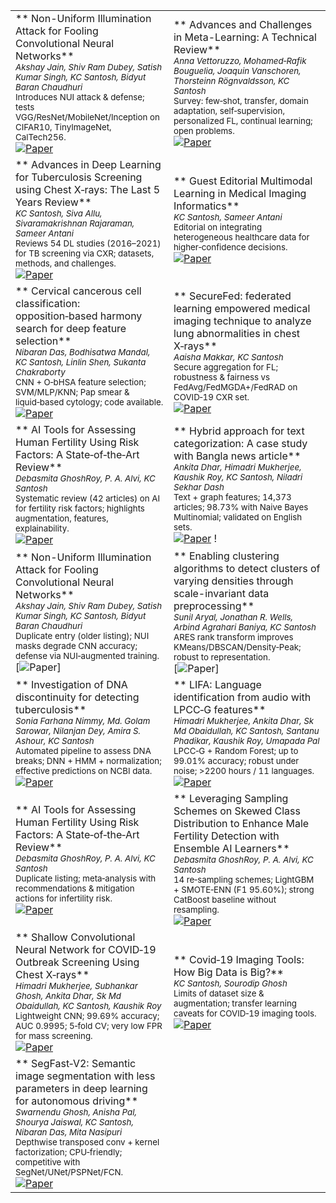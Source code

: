 |                                                                                                                                                                                                                                                                                                                                                                                                                                                                                                                                                                 |                                                                                                                                                                                                                                                                                                                                                                                                                                                                                                                                                  |
| --------------------------------------------------------------------------------------------------------------------------------------------------------------------------------------------------------------------------------------------------------------------------------------------------------------------------------------------------------------------------------------------------------------------------------------------------------------------------------------------------------------------------------------------------------------- | ------------------------------------------------------------------------------------------------------------------------------------------------------------------------------------------------------------------------------------------------------------------------------------------------------------------------------------------------------------------------------------------------------------------------------------------------------------------------------------------------------------------------------------------------ |
| ** Non-Uniform Illumination Attack for Fooling Convolutional Neural Networks**<br><sub><em>Akshay Jain, Shiv Ram Dubey, Satish Kumar Singh, KC Santosh, Bidyut Baran Chaudhuri</em></sub><br><sub>Introduces NUI attack & defense; tests VGG/ResNet/MobileNet/Inception on CIFAR10, TinyImageNet, CalTech256.</sub><br>[![Paper](https://img.shields.io/badge/Paper-code-0969DA?style=for-the-badge)](https://www.ai-research-lab.org/paper/67db27caa299b9e333775f2e)        | ** Advances and Challenges in Meta-Learning: A Technical Review**<br><sub><em>Anna Vettoruzzo, Mohamed‑Rafik Bouguelia, Joaquin Vanschoren, Thorsteinn Rögnvaldsson, KC Santosh</em></sub><br><sub>Survey: few‑shot, transfer, domain adaptation, self‑supervision, personalized FL, continual learning; open problems.</sub><br>[![Paper](https://img.shields.io/badge/Paper-code-0969DA?style=for-the-badge)](https://www.ai-research-lab.org/publication)  |
| ** Advances in Deep Learning for Tuberculosis Screening using Chest X‑rays: The Last 5 Years Review**<br><sub><em>KC Santosh, Siva Allu, Sivaramakrishnan Rajaraman, Sameer Antani</em></sub><br><sub>Reviews 54 DL studies (2016–2021) for TB screening via CXR; datasets, methods, and challenges.</sub><br>[![Paper](https://img.shields.io/badge/Paper-code-0969DA?style=for-the-badge)](https://www.ai-research-lab.org/publication)                                   | ** Guest Editorial Multimodal Learning in Medical Imaging Informatics**<br><sub><em>KC Santosh, Sameer Antani</em></sub><br><sub>Editorial on integrating heterogeneous healthcare data for higher‑confidence decisions.</sub><br>[![Paper](https://img.shields.io/badge/Paper-Read-0969DA?style=for-the-badge)](https://www.ai-research-lab.org/publication)                                                                                                 |
| ** Cervical cancerous cell classification: opposition‑based harmony search for deep feature selection**<br><sub><em>Nibaran Das, Bodhisatwa Mandal, KC Santosh, Linlin Shen, Sukanta Chakraborty</em></sub><br><sub>CNN + O‑bHSA feature selection; SVM/MLP/KNN; Pap smear & liquid‑based cytology; code available.</sub><br>[![Paper](https://img.shields.io/badge/Paper-Read-0969DA?style=for-the-badge)](https://www.ai-research-lab.org/publication)                  | ** SecureFed: federated learning empowered medical imaging technique to analyze lung abnormalities in chest X‑rays**<br><sub><em>Aaisha Makkar, KC Santosh</em></sub><br><sub>Secure aggregation for FL; robustness & fairness vs FedAvg/FedMGDA+/FedRAD on COVID‑19 CXR set.</sub><br>[![Paper](https://img.shields.io/badge/Paper-Read-0969DA?style=for-the-badge)](https://www.ai-research-lab.org/publication)   |
| ** AI Tools for Assessing Human Fertility Using Risk Factors: A State‑of‑the‑Art Review**<br><sub><em>Debasmita GhoshRoy, P. A. Alvi, KC Santosh</em></sub><br><sub>Systematic review (42 articles) on AI for fertility risk factors; highlights augmentation, features, explainability.</sub><br>[![Paper](https://img.shields.io/badge/Paper-Read-0969DA?style=for-the-badge)](https://www.ai-research-lab.org/publication)                                               | ** Hybrid approach for text categorization: A case study with Bangla news article**<br><sub><em>Ankita Dhar, Himadri Mukherjee, Kaushik Roy, KC Santosh, Niladri Sekhar Dash</em></sub><br><sub>Text + graph features; 14,373 articles; 98.73% with Naive Bayes Multinomial; validated on English sets.</sub><br>[![Paper](https://img.shields.io/badge/Paper-code-0969DA?style=for-the-badge)](https://www.ai-research-lab.org/publication) !                |
| ** Non-Uniform Illumination Attack for Fooling Convolutional Neural Networks**<br><sub><em>Akshay Jain, Shiv Ram Dubey, Satish Kumar Singh, KC Santosh, Bidyut Baran Chaudhuri</em></sub><br><sub>Duplicate entry (older listing); NUI masks degrade CNN accuracy; defense via NUI‑augmented training.</sub><br>[![Paper](https://img.shields.io/badge/Paper-code-0969DA?style=for-the-badge)]          | ** Enabling clustering algorithms to detect clusters of varying densities through scale-invariant data preprocessing**<br><sub><em>Sunil Aryal, Jonathan R. Wells, Arbind Agrahari Baniya, KC Santosh</em></sub><br><sub>ARES rank transform improves KMeans/DBSCAN/Density‑Peak; robust to representation.</sub><br>[![Paper](https://img.shields.io/badge/Paper-code-0969DA?style=for-the-badge)]            
| ** Investigation of DNA discontinuity for detecting tuberculosis**<br><sub><em>Sonia Farhana Nimmy, Md. Golam Sarowar, Nilanjan Dey, Amira S. Ashour, KC Santosh</em></sub><br><sub>Automated pipeline to assess DNA breaks; DNN + HMM + normalization; effective predictions on NCBI data.</sub><br>[![Paper](https://img.shields.io/badge/Paper-Read-0969DA?style=for-the-badge)](https://www.ai-research-lab.org/publication)                                           | ** LIFA: Language identification from audio with LPCC‑G features**<br><sub><em>Himadri Mukherjee, Ankita Dhar, Sk Md Obaidullah, KC Santosh, Santanu Phadikar, Kaushik Roy, Umapada Pal</em></sub><br><sub>LPCC‑G + Random Forest; up to 99.01% accuracy; robust under noise; >2200 hours / 11 languages.</sub><br>[![Paper](https://img.shields.io/badge/Paper-code-0969DA?style=for-the-badge)](https://www.ai-research-lab.org/publication)               |
| ** AI Tools for Assessing Human Fertility Using Risk Factors: A State‑of‑the‑Art Review**<br><sub><em>Debasmita GhoshRoy, P. A. Alvi, KC Santosh</em></sub><br><sub>Duplicate listing; meta‑analysis with recommendations & mitigation actions for infertility risk.</sub><br>[![Paper](https://img.shields.io/badge/Paper-code-0969DA?style=for-the-badge)](https://www.ai-research-lab.org/publication)                                                                    | ** Leveraging Sampling Schemes on Skewed Class Distribution to Enhance Male Fertility Detection with Ensemble AI Learners**<br><sub><em>Debasmita GhoshRoy, P. A. Alvi, KC Santosh</em></sub><br><sub>14 re‑sampling schemes; LightGBM + SMOTE‑ENN (F1 95.60%); strong CatBoost baseline without resampling.</sub><br>[![Paper](https://img.shields.io/badge/Paper-code-0969DA?style=for-the-badge)](https://www.ai-research-lab.org/publication)|
| ** Shallow Convolutional Neural Network for COVID‑19 Outbreak Screening Using Chest X‑rays**<br><sub><em>Himadri Mukherjee, Subhankar Ghosh, Ankita Dhar, Sk Md Obaidullah, KC Santosh, Kaushik Roy</em></sub><br><sub>Lightweight CNN; 99.69% accuracy; AUC 0.9995; 5‑fold CV; very low FPR for mass screening.</sub><br>[![Paper](https://img.shields.io/badge/Paper-Read-0969DA?style=for-the-badge)](https://www.ai-research-lab.org/publication)                        | ** Covid‑19 Imaging Tools: How Big Data is Big?**<br><sub><em>KC Santosh, Sourodip Ghosh</em></sub><br><sub>Limits of dataset size & augmentation; transfer learning caveats for COVID‑19 imaging tools.</sub><br>[![Paper](https://img.shields.io/badge/Paper-Read-0969DA?style=for-the-badge)](https://www.ai-research-lab.org/publication)                                                                                                                |
| ** SegFast‑V2: Semantic image segmentation with less parameters in deep learning for autonomous driving**<br><sub><em>Swarnendu Ghosh, Anisha Pal, Shourya Jaiswal, KC Santosh, Nibaran Das, Mita Nasipuri</em></sub><br><sub>Depthwise transposed conv + kernel factorization; CPU‑friendly; competitive with SegNet/UNet/PSPNet/FCN.</sub><br>[![Paper](https://img.shields.io/badge/Paper-Read-0969DA?style=for-the-badge)](https://www.ai-research-lab.org/publication)  |                                                                                                                                                                                                                                                                                                                                                                                                                                                                                                                                                  
